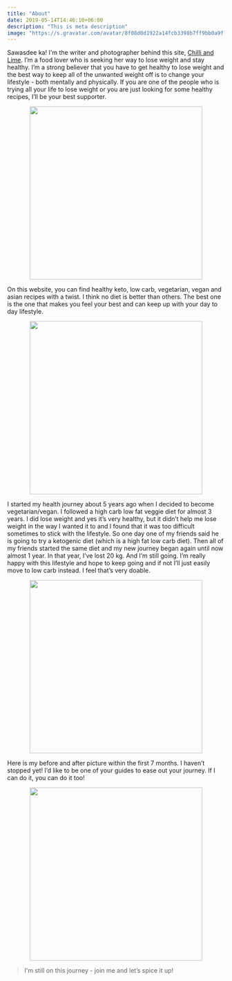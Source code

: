 ```yaml
---
title: "About"
date: 2019-05-14T14:46:10+06:00
description: "This is meta description"
image: "https://s.gravatar.com/avatar/8f08d0d1922a14fcb3398b7ff9bb0a9f?s=400"
---
```


Sawasdee ka! I'm the writer and photographer behind this site, [Chilli and Lime](https://chilliandlime.net). I’m a food lover who is seeking her way to lose weight and stay healthy. I’m a strong believer that you have to get healthy to lose weight and the best way to keep all of the unwanted weight off is to change your lifestyle - both mentally and physically. If you are one of the people who is trying all your life to lose weight or you are just looking for some healthy recipes, I’ll be your best supporter.

<img src="https://media.publit.io/file/1-Pi.webp" width="400px" style="display:block; margin:auto;"/>

On this website, you can find healthy keto, low carb, vegetarian, vegan and asian recipes with a twist. I think no diet is better than others. The best one is the one that makes you feel your best and can keep up with your day to day lifestyle.

<img src="https://media.publit.io/file/2-pN.webp" width="400px" style="display:block; margin:auto;"/>

I started my health journey about 5 years ago when I decided to become vegetarian/vegan. I followed a high carb low fat veggie diet for almost 3 years. I did lose weight and yes it’s very healthy, but it didn’t help me lose weight in the way I wanted it to and I found that it was too difficult sometimes to stick with the lifestyle. So one day one of my friends said he is going to try a ketogenic diet  (which is a high fat low carb diet). Then all of my friends started the same diet and my new journey began again until now almost 1 year. In that year, I’ve lost 20 kg. And I’m still going. I’m really happy with this lifestyle and hope to keep going and if not I’ll just easily move to low carb instead. I feel that’s very doable.

<img src="https://media.publit.io/file/3-WB.webp" width="400px" style="display:block; margin:auto;"/>

Here is my before and after picture within the first 7 months. I haven’t stopped yet! I’d like to be one of your guides to ease out your journey. If I can do it, you can do it too!

<img src="https://media.publit.io/file/4-M.webp" width="400px" style="display:block; margin:auto;"/>


>I'm still on this journey - join me and let’s spice it up!
